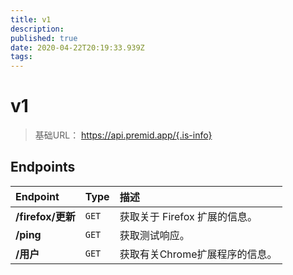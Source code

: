 ```yaml
---
title: v1
description:
published: true
date: 2020-04-22T20:19:33.939Z
tags:
---
```


# v1

> 基础URL： https://api.premid.app/{.is-info}


## Endpoints

<table>
  <thead>
    <tr>
      <th style="text-align:left">Endpoint</th>
      <th style="text-align:left">Type</th>
      <th style="text-align:left">描述</th>
    </tr>
  </thead>
  <tbody>
    <tr>
      <td style="text-align:left"><b>/firefox/更新</b>
      </td>
      <td style="text-align:left"><code>GET</code></td>
      <td style="text-align:left">获取关于 Firefox 扩展的信息。</td>
    </tr>
    <tr>
      <td style="text-align:left"><b>/ping</b>
      </td>
      <td style="text-align:left"><code>GET</code></td>
      <td style="text-align:left">获取测试响应。</td>
    </tr>
    <tr>
      <td style="text-align:left"><b>/用户</b>
      </td>
      <td style="text-align:left"><code>GET</code></td>
      <td style="text-align:left">获取有关Chrome扩展程序的信息。</td>
    </tr>
  </tbody>
</table>

